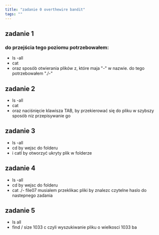 ```yaml
---
title: "zadanie 0 overthewire bandit"
tags: ""
---
```

## zadanie 1

### do przejścia tego poziomu potrzebowałem:

-   ls -all
-   cat 
-   oraz sposób otwierania plików z, które maja "-" w nazwie. do tego potrzebowałem "./-"

## zadanie 2

-   ls -all 
-   cat 
-   oraz naciśnięcie klawisza TAB, by przekierować się do pliku w szybszy sposób niz przepisywanie go

## zadanie 3

-   ls -all 
-   cd by wejsc do folderu
-   i catl by otworzyć ukryty plik w folderze

## zadanie 4

-   ls -all 
-   cd by wejsc do folderu
-   cat ./- file07
    musialem przeklikac pliki by znalezc czytelne haslo do nastepnego zadania

## zadanie 5

-   ls all
-   find / size 1033 c czyli wyszukiwanie pliku o wielkosci 1033 ba
